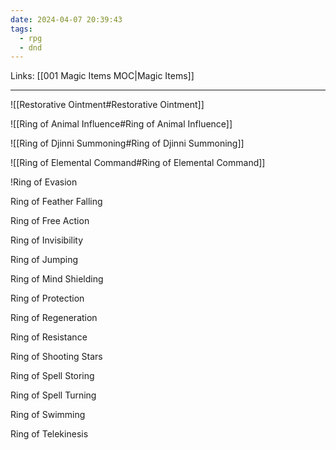 ```yaml
---
date: 2024-04-07 20:39:43
tags:
  - rpg
  - dnd
---
```

Links: [[001 Magic Items MOC|Magic Items]]

---

![[Restorative Ointment#Restorative Ointment]]

![[Ring of Animal Influence#Ring of Animal Influence]]

![[Ring of Djinni Summoning#Ring of Djinni Summoning]]

![[Ring of Elemental Command#Ring of Elemental Command]]

!Ring of Evasion

Ring of Feather Falling

Ring of Free Action

Ring of Invisibility

Ring of Jumping

Ring of Mind Shielding

Ring of Protection

Ring of Regeneration

Ring of Resistance

Ring of Shooting Stars

Ring of Spell Storing

Ring of Spell Turning

Ring of Swimming

Ring of Telekinesis

Ring of the Ram

Ring of Three Wishes

Ring of Warmth

Ring of Water Walking

Ring of X-ray Vision

Robe of Eyes

Robe of Scintillating Colors

Robe of Stars

Robe of the Archmagi

Robe of Useful Items

Rod of Absorption

Rod of Alertness

Rod of Lordly Might

Rod of Rulership

Rod of Security

Rope of Climbing

Rope of Entanglement

---